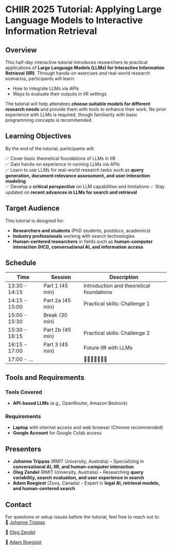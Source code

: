 # CHIIR 2025 Tutorial: Applying Large Language Models to Interactive Information Retrieval  

## Overview  

This half-day interactive tutorial introduces researchers to practical applications of **Large Language Models (LLMs) for Interactive Information Retrieval (IIR)**. Through hands-on exercises and real-world research scenarios, participants will learn:  

- How to integrate LLMs via APIs  
- Ways to evaluate their outputs in IIR settings  

The tutorial will help attendees **choose suitable models for different research needs** and provide them with tools to enhance their work. No prior experience with LLMs is required, though familiarity with basic programming concepts is recommended.  

## Learning Objectives  

By the end of the tutorial, participants will:  

✅ Cover basic theoretical foundations of LLMs in IIR  
✅ Gain hands-on experience in running LLMs via APIs  
✅ Learn to use LLMs for real-world research tasks such as **query generation, document relevance assessment, and user interaction modeling**  
✅ Develop a **critical perspective** on LLM capabilities and limitations
✅ Stay updated on **recent advances in LLMs for search and retrieval**  

## Target Audience  

This tutorial is designed for:  

- **Researchers and students** (PhD students, postdocs, academics)  
- **Industry professionals** working with search technologies  
- **Human-centered researchers** in fields such as **human-computer interaction (HCI), conversational AI, and information access**  

## Schedule

| Time          | Session           | Description                               |
|---------------|-------------------|-------------------------------------------|
| 13:30 - 14:15 | Part 1 (45 min)   | Introduction and theoretical foundations  |
| 14:15 - 15:00 | Part 2a (45 min)  | Practical skills: Challenge 1             |
| 15:00 - 15:30 | Break (30 min)    |                                           |
| 15:30 - 16:15 | Part 2b (45 min)  | Practical skills: Challenge 2             |
| 16:15 - 17:00 | Part 3 (45 min)   | Future IIR with LLMs                        |
| 17:00 - …     |                   | 🍻🍵🧃🥤🍜🥘🦘                                |

## Tools and Requirements  

### Tools Covered  
- **API-based LLMs** (e.g., OpenRouter, Amazon Bedrock)  

### Requirements  
- **Laptop** with internet access and web browser (Chrome recommended)
- **Google Account** for Google Colab access

## Presenters  

- **Johanne Trippas** (RMIT University, Australia) – Specializing in **conversational AI, IIR, and human-computer interaction**  
- **Oleg Zendel** (RMIT University, Australia) – Researching **query variability, search evaluation, and user experience in search**  
- **Adam Roegiest** (Zuva, Canada) – Expert in **legal AI, retrieval models, and human-centered search**  

## Contact  

For questions or setup issues before the tutorial, feel free to reach out to:  
📩 [Johanne Trippas](mailto:j.trippas@rmit.edu.au?subject=[GitHub]%20CHIIR%20Tutorial%202025)

📩 [Oleg Zendel](mailto:oleg.zendel@rmit.edu.au?subject=[GitHub]%20CHIIR%20Tutorial%202025)

📩 [Adam Roegiest](mailto:adam@roegiest.com?subject=[GitHub]%20CHIIR%20Tutorial%202025)
